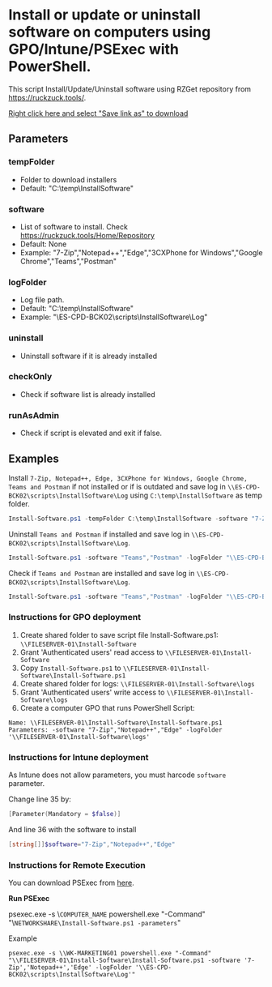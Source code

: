 # Install or update or uninstall software on computers using GPO/Intune/PSExec with PowerShell.

This script Install/Update/Uninstall software using RZGet repository from https://ruckzuck.tools/.

[Right click here and select "Save link as" to download](https://raw.githubusercontent.com/juangranados/powershell-scripts/main/Install%20Software/Install-Software.ps1)

## Parameters

### tempFolder
* Folder to download installers
* Default: "C:\temp\InstallSoftware"

### software
* List of software to install. Check https://ruckzuck.tools/Home/Repository
* Default: None
* Example: "7-Zip","Notepad++","Edge","3CXPhone for Windows","Google Chrome","Teams","Postman"

###  logFolder
* Log file path.
* Default: "C:\temp\InstallSoftware"
* Example: "\\ES-CPD-BCK02\scripts\InstallSoftware\Log"

###  uninstall
* Uninstall software if it is already installed

###  checkOnly
* Check if software list is already installed

###  runAsAdmin
* Check if script is elevated and exit if false.

## Examples 

Install ```7-Zip, Notepad++, Edge, 3CXPhone for Windows, Google Chrome, Teams and Postman``` if not installed or if is outdated and save log in ```\\ES-CPD-BCK02\scripts\InstallSoftware\Log``` using ```C:\temp\InstallSoftware``` as temp folder.

```powershell
Install-Software.ps1 -tempFolder C:\temp\InstallSoftware -software "7-Zip","Notepad++","Edge","3CXPhone for Windows","Google Chrome","Teams","Postman" -logFolder "\\ES-CPD-BCK02\scripts\InstallSoftware\Log"
```
Uninstall ```Teams and Postman``` if installed and save log in ```\\ES-CPD-BCK02\scripts\InstallSoftware\Log```.

```powershell
Install-Software.ps1 -software "Teams","Postman" -logFolder "\\ES-CPD-BCK02\scripts\InstallSoftware\Log" -uninstall
```

Check if ```Teams and Postman``` are installed and save log in ```\\ES-CPD-BCK02\scripts\InstallSoftware\Log```.

```powershell
Install-Software.ps1 -software "Teams","Postman" -logFolder "\\ES-CPD-BCK02\scripts\InstallSoftware\Log" -checkOnly
```
### Instructions for GPO deployment

1. Create shared folder to save script file Install-Software.ps1: ```\\FILESERVER-01\Install-Software```
2. Grant 'Authenticated users' read access to ```\\FILESERVER-01\Install-Software```
3. Copy ```Install-Software.ps1``` to ```\\FILESERVER-01\Install-Software\Install-Software.ps1```
4. Create shared folder for logs: ```\\FILESERVER-01\Install-Software\logs```
5. Grant 'Authenticated users' write access to ```\\FILESERVER-01\Install-Software\logs```
6. Create a computer GPO that runs PowerShell Script:
```
Name: \\FILESERVER-01\Install-Software\Install-Software.ps1
Parameters: -software "7-Zip","Notepad++","Edge" -logFolder '\\FILESERVER-01\Install-Software\logs'
```
### Instructions for Intune deployment
As Intune does not allow parameters, you must harcode ```software``` parameter.

Change line 35 by:
```powershell
[Parameter(Mandatory = $false)]
```

And line 36 with the software to install
```powershell
[string[]]$software="7-Zip","Notepad++","Edge"
```

### Instructions for Remote Execution
You can download PSExec from [here](https://docs.microsoft.com/en-us/sysinternals/downloads/psexec).

**Run PSExec**

psexec.exe -s \\```COMPUTER_NAME``` powershell.exe "-Command" "\\```NETWORKSHARE\Install-Software.ps1 -parameters```"

Example
```
psexec.exe -s \\WK-MARKETING01 powershell.exe "-Command"  "\\FILESERVER-01\Install-Software\Install-Software.ps1 -software '7-Zip','Notepad++','Edge' -logFolder '\\ES-CPD-BCK02\scripts\InstallSoftware\Log'"
```
